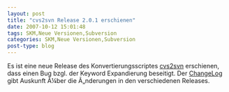 ```yaml
---
layout: post
title: "cvs2svn Release 2.0.1 erschienen"
date: 2007-10-12 15:01:48
tags: SKM,Neue Versionen,Subversion
categories: SKM,Neue Versionen,Subversion
post-type: blog
---
```

Es ist eine neue Release des Konvertierungsscriptes <a href="http://cvs2svn.tigris.org"  title="http://cvs2svn.tigris.org">cvs2svn</a> erschienen, dass einen Bug bzgl. der Keyword Expandierung beseitigt. Der <a href="http://cvs2svn.tigris.org/source/browse/cvs2svn/tags/2.0.1/CHANGES?view=markup"  title="ChangeLog">ChangeLog</a> gibt Auskunft Ã¼ber die Ã„nderungen in den verschiedenen Releases.
